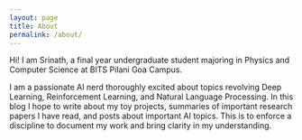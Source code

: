 ```yaml
---
layout: page
title: About
permalink: /about/
---
```


Hi! I am Srinath, a final year undergraduate student majoring in Physics and Computer Science at BITS Pilani Goa Campus. 

I am a passionate AI nerd thoroughly excited about topics revolving Deep Learning, Reinforcement Learning, and Natural Language Processing. In this blog I hope to write about my toy projects, summaries of important research papers I have read, and posts about important AI topics. This is to enforce a discipline to document my work and bring clarity in my understanding.